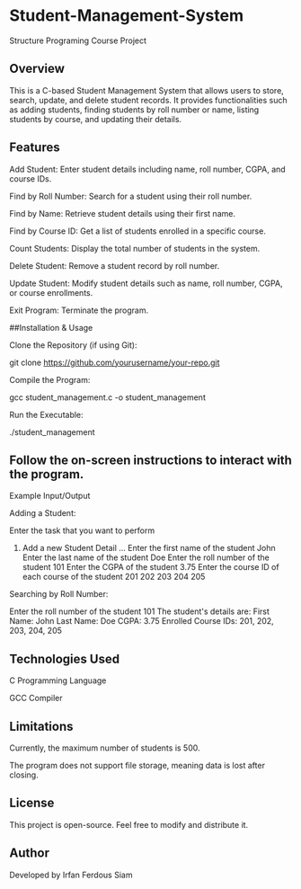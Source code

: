 # Student-Management-System
Structure Programing Course Project

## Overview

This is a C-based Student Management System that allows users to store, search, update, and delete student records. It provides functionalities such as adding students, finding students by roll number or name, listing students by course, and updating their details.

## Features

Add Student: Enter student details including name, roll number, CGPA, and course IDs.

Find by Roll Number: Search for a student using their roll number.

Find by Name: Retrieve student details using their first name.

Find by Course ID: Get a list of students enrolled in a specific course.

Count Students: Display the total number of students in the system.

Delete Student: Remove a student record by roll number.

Update Student: Modify student details such as name, roll number, CGPA, or course enrollments.

Exit Program: Terminate the program.

##Installation & Usage

Clone the Repository (if using Git):

git clone https://github.com/yourusername/your-repo.git

Compile the Program:

gcc student_management.c -o student_management

Run the Executable:

./student_management

## Follow the on-screen instructions to interact with the program.

Example Input/Output

Adding a Student:

Enter the task that you want to perform
1. Add a new Student Detail
...
Enter the first name of the student
John
Enter the last name of the student
Doe
Enter the roll number of the student
101
Enter the CGPA of the student
3.75
Enter the course ID of each course of the student
201 202 203 204 205

Searching by Roll Number:

Enter the roll number of the student
101
The student's details are:
First Name: John
Last Name: Doe
CGPA: 3.75
Enrolled Course IDs: 201, 202, 203, 204, 205

## Technologies Used

C Programming Language

GCC Compiler

## Limitations

Currently, the maximum number of students is 500.

The program does not support file storage, meaning data is lost after closing.

## License

This project is open-source. Feel free to modify and distribute it.

## Author

Developed by Irfan Ferdous Siam

